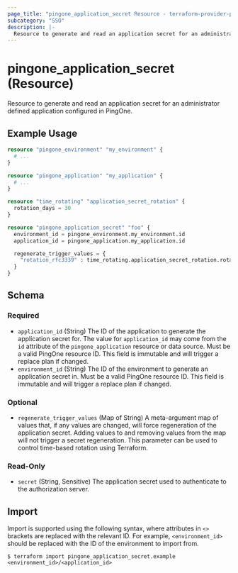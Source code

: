 ```yaml
---
page_title: "pingone_application_secret Resource - terraform-provider-pingone"
subcategory: "SSO"
description: |-
  Resource to generate and read an application secret for an administrator defined application configured in PingOne.
---
```


# pingone_application_secret (Resource)

Resource to generate and read an application secret for an administrator defined application configured in PingOne.

## Example Usage

```terraform
resource "pingone_environment" "my_environment" {
  # ...
}

resource "pingone_application" "my_application" {
  # ...
}

resource "time_rotating" "application_secret_rotation" {
  rotation_days = 30
}

resource "pingone_application_secret" "foo" {
  environment_id = pingone_environment.my_environment.id
  application_id = pingone_application.my_application.id

  regenerate_trigger_values = {
    "rotation_rfc3339" : time_rotating.application_secret_rotation.rotation_rfc3339,
  }
}
```

<!-- schema generated by tfplugindocs -->
## Schema

### Required

- `application_id` (String) The ID of the application to generate the application secret for. The value for `application_id` may come from the `id` attribute of the `pingone_application` resource or data source.  Must be a valid PingOne resource ID.  This field is immutable and will trigger a replace plan if changed.
- `environment_id` (String) The ID of the environment to generate an application secret in.  Must be a valid PingOne resource ID.  This field is immutable and will trigger a replace plan if changed.

### Optional

- `regenerate_trigger_values` (Map of String) A meta-argument map of values that, if any values are changed, will force regeneration of the application secret.  Adding values to and removing values from the map will not trigger a secret regeneration.  This parameter can be used to control time-based rotation using Terraform.

### Read-Only

- `secret` (String, Sensitive) The application secret used to authenticate to the authorization server.

## Import

Import is supported using the following syntax, where attributes in `<>` brackets are replaced with the relevant ID.  For example, `<environment_id>` should be replaced with the ID of the environment to import from.

```shell
$ terraform import pingone_application_secret.example <environment_id>/<application_id>
```
